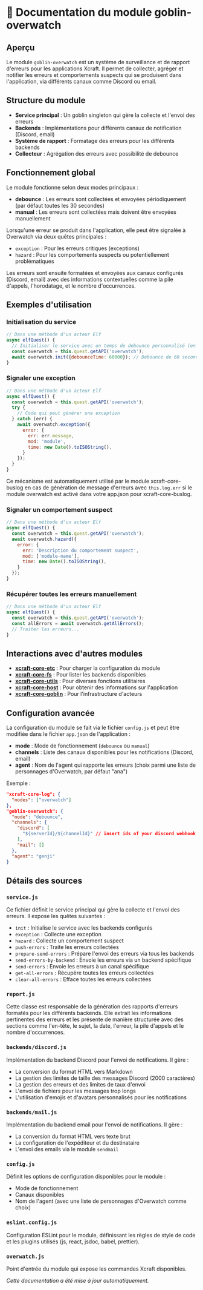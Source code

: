 # 📘 Documentation du module goblin-overwatch

## Aperçu

Le module `goblin-overwatch` est un système de surveillance et de rapport d'erreurs pour les applications Xcraft. Il permet de collecter, agréger et notifier les erreurs et comportements suspects qui se produisent dans l'application, via différents canaux comme Discord ou email.

## Structure du module

- **Service principal** : Un goblin singleton qui gère la collecte et l'envoi des erreurs
- **Backends** : Implémentations pour différents canaux de notification (Discord, email)
- **Système de rapport** : Formatage des erreurs pour les différents backends
- **Collecteur** : Agrégation des erreurs avec possibilité de debounce

## Fonctionnement global

Le module fonctionne selon deux modes principaux :

- **debounce** : Les erreurs sont collectées et envoyées périodiquement (par défaut toutes les 30 secondes)
- **manual** : Les erreurs sont collectées mais doivent être envoyées manuellement

Lorsqu'une erreur se produit dans l'application, elle peut être signalée à Overwatch via deux quêtes principales :

- `exception` : Pour les erreurs critiques (exceptions)
- `hazard` : Pour les comportements suspects ou potentiellement problématiques

Les erreurs sont ensuite formatées et envoyées aux canaux configurés (Discord, email) avec des informations contextuelles comme la pile d'appels, l'horodatage, et le nombre d'occurrences.

## Exemples d'utilisation

### Initialisation du service

```javascript
// Dans une méthode d'un acteur Elf
async elfQuest() {
  // Initialiser le service avec un temps de debounce personnalisé (en ms)
  const overwatch = this.quest.getAPI('overwatch');
  await overwatch.init({debounceTime: 60000}); // Debounce de 60 secondes
}
```

### Signaler une exception

```javascript
// Dans une méthode d'un acteur Elf
async elfQuest() {
  const overwatch = this.quest.getAPI('overwatch');
  try {
    // Code qui peut générer une exception
  } catch (err) {
    await overwatch.exception({
      error: {
        err: err.message,
        mod: 'module',
        time: new Date().toISOString(),
      }
    });
  }
}
```

Ce mécanisme est automatiquement utilisé par le module xcraft-core-buslog en cas de génération de message d'erreurs avec `this.log.err` si le module overwatch est activé dans votre app.json pour xcraft-core-buslog.

### Signaler un comportement suspect

```javascript
// Dans une méthode d'un acteur Elf
async elfQuest() {
  const overwatch = this.quest.getAPI('overwatch');
  await overwatch.hazard({
    error: {
      err: 'Description du comportement suspect',
      mod: ['module-name'],
      time: new Date().toISOString(),
    }
  });
}
```

### Récupérer toutes les erreurs manuellement

```javascript
// Dans une méthode d'un acteur Elf
async elfQuest() {
  const overwatch = this.quest.getAPI('overwatch');
  const allErrors = await overwatch.getAllErrors();
  // Traiter les erreurs...
}
```

## Interactions avec d'autres modules

- **[xcraft-core-etc]** : Pour charger la configuration du module
- **[xcraft-core-fs]** : Pour lister les backends disponibles
- **[xcraft-core-utils]** : Pour diverses fonctions utilitaires
- **[xcraft-core-host]** : Pour obtenir des informations sur l'application
- **[xcraft-core-goblin]** : Pour l'infrastructure d'acteurs

## Configuration avancée

La configuration du module se fait via le fichier `config.js` et peut être modifiée dans le fichier `app.json` de l'application :

- **mode** : Mode de fonctionnement (`debounce` ou `manual`)
- **channels** : Liste des canaux disponibles pour les notifications (Discord, email)
- **agent** : Nom de l'agent qui rapporte les erreurs (choix parmi une liste de personnages d'Overwatch, par défaut "ana")

Exemple :

```json
"xcraft-core-log": {
  "modes": ["overwatch"]
},
"goblin-overwatch": {
  "mode": "debounce",
  "channels": {
    "discord": [
      "${serverId}/${channelId}" // insert ids of your discord webhook
    ],
    "mail": []
  },
  "agent": "genji"
}
```

## Détails des sources

### `service.js`

Ce fichier définit le service principal qui gère la collecte et l'envoi des erreurs. Il expose les quêtes suivantes :

- `init` : Initialise le service avec les backends configurés
- `exception` : Collecte une exception
- `hazard` : Collecte un comportement suspect
- `push-errors` : Traite les erreurs collectées
- `prepare-send-errors` : Prépare l'envoi des erreurs via tous les backends
- `send-errors-by-backend` : Envoie les erreurs via un backend spécifique
- `send-errors` : Envoie les erreurs à un canal spécifique
- `get-all-errors` : Récupère toutes les erreurs collectées
- `clear-all-errors` : Efface toutes les erreurs collectées

### `report.js`

Cette classe est responsable de la génération des rapports d'erreurs formatés pour les différents backends. Elle extrait les informations pertinentes des erreurs et les présente de manière structurée avec des sections comme l'en-tête, le sujet, la date, l'erreur, la pile d'appels et le nombre d'occurrences.

### `backends/discord.js`

Implémentation du backend Discord pour l'envoi de notifications. Il gère :

- La conversion du format HTML vers Markdown
- La gestion des limites de taille des messages Discord (2000 caractères)
- La gestion des erreurs et des limites de taux d'envoi
- L'envoi de fichiers pour les messages trop longs
- L'utilisation d'emojis et d'avatars personnalisés pour les notifications

### `backends/mail.js`

Implémentation du backend email pour l'envoi de notifications. Il gère :

- La conversion du format HTML vers texte brut
- La configuration de l'expéditeur et du destinataire
- L'envoi des emails via le module `sendmail`

### `config.js`

Définit les options de configuration disponibles pour le module :

- Mode de fonctionnement
- Canaux disponibles
- Nom de l'agent (avec une liste de personnages d'Overwatch comme choix)

### `eslint.config.js`

Configuration ESLint pour le module, définissant les règles de style de code et les plugins utilisés (js, react, jsdoc, babel, prettier).

### `overwatch.js`

Point d'entrée du module qui expose les commandes Xcraft disponibles.

_Cette documentation a été mise à jour automatiquement._

[xcraft-core-etc]: https://github.com/Xcraft-Inc/xcraft-core-etc
[xcraft-core-fs]: https://github.com/Xcraft-Inc/xcraft-core-fs
[xcraft-core-utils]: https://github.com/Xcraft-Inc/xcraft-core-utils
[xcraft-core-host]: https://github.com/Xcraft-Inc/xcraft-core-host
[xcraft-core-goblin]: https://github.com/Xcraft-Inc/xcraft-core-goblin